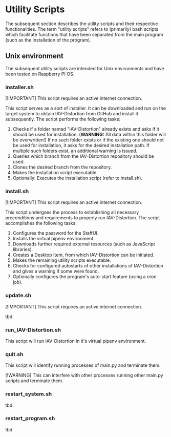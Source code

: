 # Utility Scripts
The subsequent section describes the utility scripts and their respective functionalities.
The term "utility scripts" refers to (primarily) bash scripts which facilitate functions that have been separated from the main program (such as the installation of the program). 

## Unix environment
The subsequent utility scripts are intended for Unix environments and have been tested on Raspberry PI OS.

### installer.sh
[!IMPORTANT]
This script requires an active internet connection.

This script serves as a sort of installer.
It can be downloaded and run on the target system to obtain IAV-Distortion from GitHub and install it subsequently.
The script performs the following tasks:
1. Checks if a folder named "IAV-Distortion" already exists and asks if it should be used for installation. (**WARNING:** All data within this folder will be overwritten!)
If no such folder exists or if the existing one should not be used for installation, it asks for the desired installation path.
If multiple such folders exist, an additional warning is issued.
2. Queries which branch from the IAV-Distortion repository should be used.
3. Clones the desired branch from the repository.
4. Makes the installation script executable.
5. Optionally: Executes the installation script (refer to install.sh).

### install.sh
[!IMPORTANT]
This script requires an active internet connection.

This script undergoes the process to establishing all necessary preconditions and requirements to properly run IAV-Distortion.
The script accomplishes the following tasks:
1. Configures the password for the StaffUI.
2. Installs the virtual pipenv environment.
3. Downloads further required external resources (such as JavaScript libraries).
4. Creates a Desktop Item, from which IAV-Distortion can be initiated.
5. Makes the remaining utility scripts executable.
6. Checks for configured autostarts of other installations of IAV-Distortion and gives a warning if some were found.
7. Optionally configures the program's auto-start feature (using a cron job).

### update.sh
[!IMPORTANT]
This script requires an active internet connection.

tbd.

### run_IAV-Distortion.sh
This script will run IAV-Distortion in it's virtual pipenv environment.

### quit.sh
This script will identify running processes of main.py and terminate them.

[!WARNING]
This can interfere with other processes running other main.py scripts and terminate them.

### restart_system.sh
tbd.

### restart_program.sh
tbd.